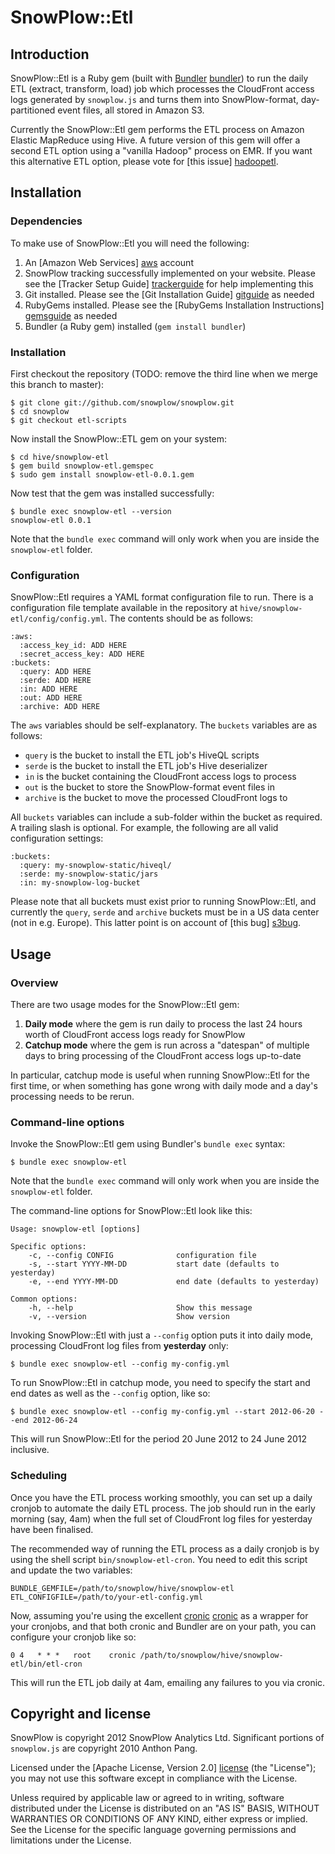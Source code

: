 # SnowPlow::Etl

## Introduction

SnowPlow::Etl is a Ruby gem (built with [Bundler] [bundler]) to run the daily
ETL (extract, transform, load) job which processes the CloudFront access logs
generated by `snowplow.js` and turns them into SnowPlow-format, 
day-partitioned event files, all stored in Amazon S3.

Currently the SnowPlow::Etl gem performs the ETL process on Amazon Elastic 
MapReduce using Hive. A future version of this gem will offer a second ETL 
option using a "vanilla Hadoop" process on EMR. If you want this alternative 
ETL option, please vote for [this issue] [hadoopetl].

## Installation

### Dependencies

To make use of SnowPlow::Etl you will need the following:

1. An [Amazon Web Services] [aws] account
2. SnowPlow tracking successfully implemented on your website. Please see the
   [Tracker Setup Guide] [trackerguide] for help implementing this
3. Git installed. Please see the [Git Installation Guide] [gitguide] as needed  
4. RubyGems installed. Please see the [RubyGems Installation Instructions] [gemsguide]
   as needed
5. Bundler (a Ruby gem) installed (`gem install bundler`)

### Installation

First checkout the repository (TODO: remove the third line when we merge this 
branch to master):

    $ git clone git://github.com/snowplow/snowplow.git
    $ cd snowplow
    $ git checkout etl-scripts
    
Now install the SnowPlow::ETL gem on your system:

    $ cd hive/snowplow-etl
    $ gem build snowplow-etl.gemspec 
    $ sudo gem install snowplow-etl-0.0.1.gem

Now test that the gem was installed successfully:

    $ bundle exec snowplow-etl --version
    snowplow-etl 0.0.1

Note that the `bundle exec` command will only work when you are inside the 
`snowplow-etl` folder.

### Configuration

SnowPlow::Etl requires a YAML format configuration file to run. There
is a configuration file template available in the repository at 
`hive/snowplow-etl/config/config.yml`. The contents should be as
follows:

    :aws:
      :access_key_id: ADD HERE
      :secret_access_key: ADD HERE
    :buckets:
      :query: ADD HERE
      :serde: ADD HERE
      :in: ADD HERE
      :out: ADD HERE
      :archive: ADD HERE

The `aws` variables should be self-explanatory. The `buckets` variables
are as follows:

* `query` is the bucket to install the ETL job's HiveQL scripts
* `serde` is the bucket to install the ETL job's Hive deserializer
* `in` is the bucket containing the CloudFront access logs to process
* `out` is the bucket to store the SnowPlow-format event files in
* `archive` is the bucket to move the processed CloudFront logs to

All `buckets` variables can include a sub-folder within the bucket as 
required. A trailing slash is optional. For example, the following are
all valid configuration settings:

    :buckets:
      :query: my-snowplow-static/hiveql/
      :serde: my-snowplow-static/jars
      :in: my-snowplow-log-bucket

Please note that all buckets must exist prior to running SnowPlow::Etl,
and currently the `query`, `serde` and `archive` buckets must be in a 
US data center (not in e.g. Europe). This latter point is on account of 
[this bug] [s3bug].

## Usage

### Overview

There are two usage modes for the SnowPlow::Etl gem:

1. **Daily mode** where the gem is run daily to process the last 24 hours
   worth of CloudFront access logs ready for SnowPlow
2. **Catchup mode** where the gem is run across a "datespan" of multiple 
   days to bring processing of the CloudFront access logs up-to-date 

In particular, catchup mode is useful when running SnowPlow::Etl for the 
first time, or when something has gone wrong with daily mode and a day's
processing needs to be rerun.

### Command-line options

Invoke the SnowPlow::Etl gem using Bundler's `bundle exec` syntax:

    $ bundle exec snowplow-etl
    
Note that the `bundle exec` command will only work when you are inside the 
`snowplow-etl` folder.

The command-line options for SnowPlow::Etl look like this:

    Usage: snowplow-etl [options]

    Specific options:
        -c, --config CONFIG              configuration file
        -s, --start YYYY-MM-DD           start date (defaults to yesterday)
        -e, --end YYYY-MM-DD             end date (defaults to yesterday)

    Common options:
        -h, --help                       Show this message
        -v, --version                    Show version
   
Invoking SnowPlow::Etl with just a `--config` option puts it into daily
mode, processing CloudFront log files from **yesterday** only:

    $ bundle exec snowplow-etl --config my-config.yml
 
To run SnowPlow::Etl in catchup mode, you need to specify the start and end
dates as well as the `--config` option, like so:

    $ bundle exec snowplow-etl --config my-config.yml --start 2012-06-20 --end 2012-06-24 

This will run SnowPlow::Etl for the period 20 June 2012 to 24 June 2012
inclusive.

### Scheduling

Once you have the ETL process working smoothly, you can set up a daily cronjob
to automate the daily ETL process. The job should run in the early morning 
(say, 4am) when the full set of CloudFront log files for yesterday have been 
finalised.

The recommended way of running the ETL process as a daily cronjob is by using 
the shell script `bin/snowplow-etl-cron`. You need to edit this script and 
update the two variables:

    BUNDLE_GEMFILE=/path/to/snowplow/hive/snowplow-etl
    ETL_CONFIGFILE=/path/to/your-etl-config.yml

Now, assuming you're using the excellent [cronic] [cronic] as a wrapper for 
your cronjobs, and that both cronic and Bundler are on your path, you can 
configure your cronjob like so:

    0 4   * * *   root    cronic /path/to/snowplow/hive/snowplow-etl/bin/etl-cron

This will run the ETL job daily at 4am, emailing any failures to you via cronic.

## Copyright and license

SnowPlow is copyright 2012 SnowPlow Analytics Ltd. Significant portions of `snowplow.js`
are copyright 2010 Anthon Pang.

Licensed under the [Apache License, Version 2.0] [license] (the "License");
you may not use this software except in compliance with the License.

Unless required by applicable law or agreed to in writing, software
distributed under the License is distributed on an "AS IS" BASIS,
WITHOUT WARRANTIES OR CONDITIONS OF ANY KIND, either express or implied.
See the License for the specific language governing permissions and
limitations under the License.

[bundler]: http://gembundler.com/
[hadoopetl]: https://github.com/snowplow/snowplow/issues/17
[aws]: http://aws.amazon.com/ 
[trackerguide]: https://github.com/snowplow/snowplow/wiki/Integrating-SnowPlow-tracking-tags-on-your-website
[gitguide]: http://git-scm.com/book/en/Getting-Started-Installing-Git
[gemsguide]: http://docs.rubygems.org/read/chapter/3
[cronic]: http://habilis.net/cronic/
[s3bug]: https://github.com/snowplow/snowplow/issues/16
[license]: http://www.apache.org/licenses/LICENSE-2.0
